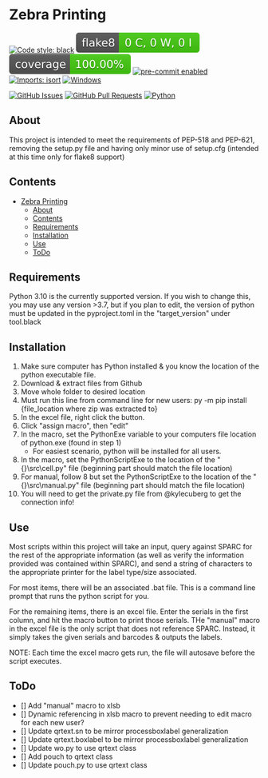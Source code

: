 # Zebra Printing

[![Code style: black](https://img.shields.io/badge/code%20style-black-000000.svg)](https://github.com/psf/black)
[![Flake8 Status](./reports/flake8/badge.svg)](./reports/flake8/index.html)
[![Coverage Status](./reports/coverage/badge.svg)](./reports/coverage/badge.svg)
[![pre-commit enabled](https://img.shields.io/badge/pre--commit-enabled-brightgreen?logo=pre-commit&logoColor=white)](https://pre-commit.com/)
[![Imports: isort](https://img.shields.io/badge/%20imports-isort-%231674b1?style=flat&labelColor=ef8336)](https://pycqa.github.io/isort/)
[![Windows](https://svgshare.com/i/ZhY.svg)](https://svgshare.com/i/ZhY.svg)
<!-- [![Status](https://img.shields.io/badge/status-active-success.svg)]() -->
[![GitHub Issues](https://img.shields.io/github/issues/kylecuberg/zebraPrinter.svg)](https://github.com/kylecuberg/zebraPrinter/issues)
[![GitHub Pull Requests](https://img.shields.io/github/issues-pr/kylecuberg/zebraPrinter.svg)](https://github.com/kylecuberg/zebraPrinter/pulls)
[![Python](https://img.shields.io/pypi/pyversions/cookiecutter-hypermodern-python-instance)](https://www.python.org/downloads/release/python-3100/)

## About

This project is intended to meet the requirements of PEP-518 and PEP-621, removing the setup.py file and having only minor use of setup.cfg (intended at this time only for flake8 support)

## Contents

- [Zebra Printing](#zebra-printing)
  - [About](#about)
  - [Contents](#contents)
  - [Requirements](#requirements)
  - [Installation](#installation)
  - [Use](#use)
  - [ToDo](#todo)

## Requirements

Python 3.10 is the currently supported version.
If you wish to change this, you may use any version >3.7, but if you plan to edit, the version of python must be updated in the pyproject.toml in the "target_version" under tool.black

## Installation

1. Make sure computer has Python installed & you know the location of the python executable file.
2. Download & extract files from Github
3. Move whole folder to desired location
4. Must run this line from command line for new users:
   py -m pip install {file_location where zip was extracted to}
5. In the excel file, right click the button.
6. Click "assign macro", then "edit"
7. In the macro, set the PythonExe variable to your computers file location of python.exe (found in step 1)
   - For easiest scenario, python will be installed for all users.
8. In the macro, set the PythonScriptExe to the location of the "{}\src\cell.py" file (beginning part should match the file location)
9. For manual, follow 8 but set the PythonScriptExe to the location of the "{}\src\manual.py" file (beginning part should match the file location)
10. You will need to get the private.py file from @kylecuberg to get the connection info!

## Use

Most scripts within this project will take an input, query against SPARC for the rest of the appropriate information (as well as verify the information provided was contained within SPARC), and send a string of characters to the appropriate printer for the label type/size associated.

For most items, there will be an associated .bat file. This is a command line prompt that runs the python script for you.

For the remaining items, there is an excel file. Enter the serials in the first column, and hit the macro button to print those serials.
THe "manual" macro in the excel file is the only script that does not reference SPARC. Instead, it simply takes the given serials and barcodes & outputs the labels.

NOTE: Each time the excel macro gets run, the file will autosave before the script executes.

## ToDo

- [] Add "manual" macro to xlsb
- [] Dynamic referencing in xlsb macro to prevent needing to edit macro for each new user?
- [] Update qrtext.sn to be mirror processboxlabel generalization
- [] Update qrtext.boxlabel to be mirror processboxlabel generalization
- [] Update wo.py to use qrtext class
- [] Add pouch to qrtext class
- [] Update pouch.py to use qrtext class
